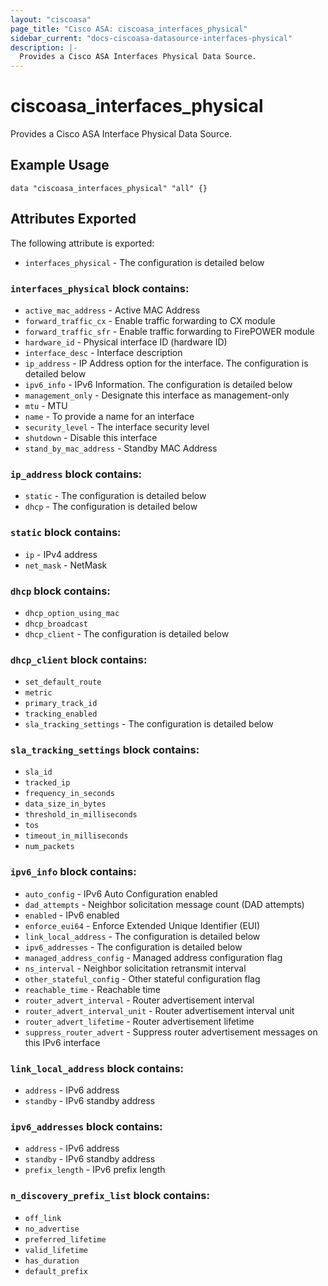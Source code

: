 ```yaml
---
layout: "ciscoasa"
page_title: "Cisco ASA: ciscoasa_interfaces_physical"
sidebar_current: "docs-ciscoasa-datasource-interfaces-physical"
description: |-
  Provides a Cisco ASA Interfaces Physical Data Source.
---
```


# ciscoasa_interfaces_physical

Provides a Cisco ASA Interface Physical Data Source.

## Example Usage

```hcl
data "ciscoasa_interfaces_physical" "all" {}
```

## Attributes Exported

The following attribute is exported:

* `interfaces_physical` - The configuration is detailed below

### `interfaces_physical` block contains:

* `active_mac_address` - Active MAC Address
* `forward_traffic_cx` - Enable traffic forwarding to CX module
* `forward_traffic_sfr` - Enable traffic forwarding to FirePOWER module
* `hardware_id` - Physical interface ID (hardware ID)
* `interface_desc` - Interface description
* `ip_address` - IP Address option for the interface. The configuration is detailed below
* `ipv6_info` - IPv6 Information. The configuration is detailed below
* `management_only` - Designate this interface as management-only
* `mtu` - MTU
* `name` - To provide a name for an interface
* `security_level` - The interface security level
* `shutdown` - Disable this interface
* `stand_by_mac_address` - Standby MAC Address

### `ip_address` block contains:

* `static` - The configuration is detailed below
* `dhcp` - The configuration is detailed below

### `static` block contains:

* `ip` - IPv4 address
* `net_mask` - NetMask

### `dhcp` block contains:

* `dhcp_option_using_mac`
* `dhcp_broadcast`
* `dhcp_client` - The configuration is detailed below

### `dhcp_client` block contains:

* `set_default_route`
* `metric`
* `primary_track_id`
* `tracking_enabled`
* `sla_tracking_settings` - The configuration is detailed below

### `sla_tracking_settings` block contains:

* `sla_id`
* `tracked_ip`
* `frequency_in_seconds`
* `data_size_in_bytes`
* `threshold_in_milliseconds`
* `tos`
* `timeout_in_milliseconds`
* `num_packets`

### `ipv6_info` block contains:

* `auto_config` - IPv6 Auto Configuration enabled
* `dad_attempts` - Neighbor solicitation message count (DAD attempts)
* `enabled` - IPv6 enabled
* `enforce_eui64` - Enforce Extended Unique Identifier (EUI)
* `link_local_address` - The configuration is detailed below
* `ipv6_addresses` - The configuration is detailed below
* `managed_address_config` - Managed address configuration flag
* `ns_interval` - Neighbor solicitation retransmit interval
* `other_stateful_config` - Other stateful configuration flag
* `reachable_time` - Reachable time
* `router_advert_interval` - Router advertisement interval
* `router_advert_interval_unit` - Router advertisement interval unit
* `router_advert_lifetime` - Router advertisement lifetime
* `suppress_router_advert` - Suppress router advertisement messages on this IPv6 interface

### `link_local_address` block contains:

* `address` - IPv6 address
* `standby` - IPv6 standby address

### `ipv6_addresses` block contains:

* `address` - IPv6 address
* `standby` - IPv6 standby address
* `prefix_length` - IPv6 prefix length

### `n_discovery_prefix_list` block contains:

* `off_link`
* `no_advertise`
* `preferred_lifetime`
* `valid_lifetime`
* `has_duration`
* `default_prefix`